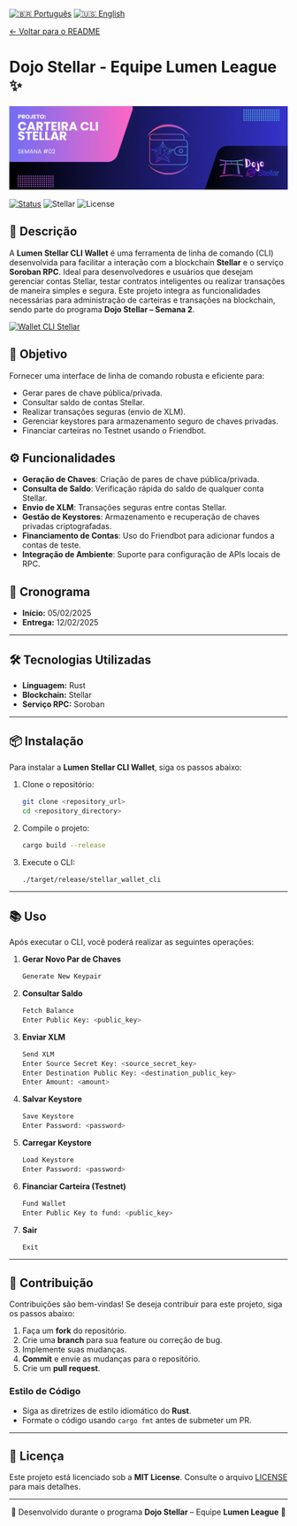 

[![🇧🇷 Português](https://img.shields.io/badge/Lang-PT--BR-green)](./challenge2.md)
[![🇺🇸 English](https://img.shields.io/badge/Lang-EN-blue)](./challenge2-en.md)


[← Voltar para o README](../README.md)

# Dojo Stellar - Equipe Lumen League ✨

<p align="center">
  <img src="./letreiro_lumen_wallet.gif" alt="Logo da Lumen League" width="1000">
</p>

[![Status](https://img.shields.io/badge/Status-Concluded-green)](#)
![Stellar](https://img.shields.io/badge/Stellar-Blockchain-blue)
![License](https://img.shields.io/badge/License-MIT-green)

## 📜 Descrição
A **Lumen Stellar CLI Wallet** é uma ferramenta de linha de comando (CLI) desenvolvida para facilitar a interação com a blockchain **Stellar** e o serviço **Soroban RPC**. Ideal para desenvolvedores e usuários que desejam gerenciar contas Stellar, testar contratos inteligentes ou realizar transações de maneira simples e segura. Este projeto integra as funcionalidades necessárias para administração de carteiras e transações na blockchain, sendo parte do programa **Dojo Stellar – Semana 2**.

[![Wallet CLI Stellar](https://img.shields.io/badge/Wallet%20CLI-Acessar%20Agora-FFD700?style=for-the-badge&logo=stellar)](https://crates.io/crates/stellar_cli_wallet_lumen)


## 🚀 Objetivo
Fornecer uma interface de linha de comando robusta e eficiente para:
- Gerar pares de chave pública/privada.
- Consultar saldo de contas Stellar.
- Realizar transações seguras (envio de XLM).
- Gerenciar keystores para armazenamento seguro de chaves privadas.
- Financiar carteiras no Testnet usando o Friendbot.

## ⚙️ Funcionalidades
- **Geração de Chaves**: Criação de pares de chave pública/privada.  
- **Consulta de Saldo**: Verificação rápida do saldo de qualquer conta Stellar.  
- **Envio de XLM**: Transações seguras entre contas Stellar.  
- **Gestão de Keystores**: Armazenamento e recuperação de chaves privadas criptografadas.  
- **Financiamento de Contas**: Uso do Friendbot para adicionar fundos a contas de teste.  
- **Integração de Ambiente**: Suporte para configuração de APIs locais de RPC.

## 📅 Cronograma
- **Início:** 05/02/2025  
- **Entrega:** 12/02/2025  

---

## 🛠️ Tecnologias Utilizadas
- **Linguagem:** Rust  
- **Blockchain:** Stellar  
- **Serviço RPC:** Soroban  

---

## 📦 Instalação
Para instalar a **Lumen Stellar CLI Wallet**, siga os passos abaixo:

1. Clone o repositório:  
   ```bash
   git clone <repository_url>
   cd <repository_directory>
   ```

2. Compile o projeto:  
   ```bash
   cargo build --release
   ```

3. Execute o CLI:  
   ```bash
   ./target/release/stellar_wallet_cli
   ```

---

## 📚 Uso
Após executar o CLI, você poderá realizar as seguintes operações:

1. **Gerar Novo Par de Chaves**  
   ```bash
   Generate New Keypair
   ```

2. **Consultar Saldo**  
   ```bash
   Fetch Balance
   Enter Public Key: <public_key>
   ```

3. **Enviar XLM**  
   ```bash
   Send XLM
   Enter Source Secret Key: <source_secret_key>
   Enter Destination Public Key: <destination_public_key>
   Enter Amount: <amount>
   ```

4. **Salvar Keystore**  
   ```bash
   Save Keystore
   Enter Password: <password>
   ```

5. **Carregar Keystore**  
   ```bash
   Load Keystore
   Enter Password: <password>
   ```

6. **Financiar Carteira (Testnet)**  
   ```bash
   Fund Wallet
   Enter Public Key to fund: <public_key>
   ```

7. **Sair**  
   ```bash
   Exit
   ```

---

## 🤝 Contribuição
Contribuições são bem-vindas! Se deseja contribuir para este projeto, siga os passos abaixo:

1. Faça um **fork** do repositório.  
2. Crie uma **branch** para sua feature ou correção de bug.  
3. Implemente suas mudanças.  
4. **Commit** e envie as mudanças para o repositório.  
5. Crie um **pull request**.  

### Estilo de Código
- Siga as diretrizes de estilo idiomático do **Rust**.  
- Formate o código usando `cargo fmt` antes de submeter um PR.

---

## 📄 Licença
Este projeto está licenciado sob a **MIT License**. Consulte o arquivo [LICENSE](./LICENSE) para mais detalhes.

---

<p align="center">🌟 Desenvolvido durante o programa <strong>Dojo Stellar</strong> – Equipe <strong>Lumen League</strong> 🚀</p>
